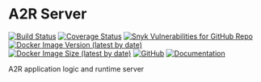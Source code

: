 # A2R Server

[![Build Status](https://travis-ci.org/acttoreact/server.svg?branch=master)](https://travis-ci.org/acttoreact/server) [![Coverage Status](https://coveralls.io/repos/github/acttoreact/server/badge.svg?branch=master)](https://coveralls.io/github/acttoreact/server) [![Snyk Vulnerabilities for GitHub Repo](https://img.shields.io/snyk/vulnerabilities/github/acttoreact/server)](https://snyk.io/test/github/acttoreact/server) [![Docker Image Version (latest by date)](https://img.shields.io/docker/v/act2react/server?sort=date)](https://hub.docker.com/r/act2react/server) [![Docker Image Size (latest by date)](https://img.shields.io/docker/image-size/act2react/server?sort=date)](https://hub.docker.com/r/act2react/server) [![GitHub](https://img.shields.io/github/license/acttoreact/server)](https://github.com/acttoreact/server/blob/develop/license.md) [![Documentation](https://img.shields.io/badge/documentation-ready-green)](https://htmlpreview.github.io/?https://github.com/acttoreact/server/blob/develop/docs/jsdocs/index.html#readDir)

A2R application logic and runtime server
